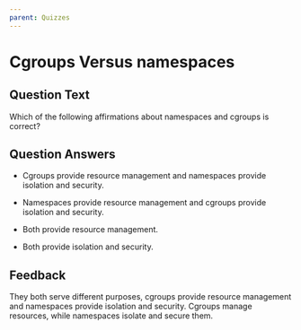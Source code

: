 ```yaml
---
parent: Quizzes
---
```


# Cgroups Versus namespaces

## Question Text

Which of the following affirmations about namespaces and cgroups is correct?

## Question Answers

+ Cgroups provide resource management and namespaces provide isolation and security.

- Namespaces provide resource management and cgroups provide isolation and security.

- Both provide resource management.

- Both provide isolation and security.

## Feedback

They both serve different purposes, cgroups provide resource management and namespaces provide isolation and security.
Cgroups manage resources, while namespaces isolate and secure them.
